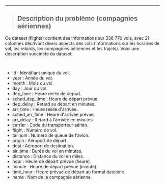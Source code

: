 
---
>## Description du problème (compagnies aériennes)

Ce dataset (flights) contient des informations sur 336 776 vols, avec 21 colonnes décrivant divers aspects des vols (informations sur les horaires de vol, les retards, les compagnies aériennes et les trajets). Voici une description succincte du dataset:

<br/>

- id : Identifiant unique du vol.
- year : Année du vol.
- month : Mois du vol.
- day : Jour du vol.
- dep_time : Heure réelle de départ.
- sched_dep_time : Heure de départ prévue.
- dep_delay : Retard au départ en minutes.
- arr_time : Heure réelle d'arrivée.
- sched_arr_time : Heure d'arrivée prévue.
- arr_delay : Retard à l'arrivée en minutes.
- carrier : Code du transporteur aérien.
- flight : Numéro de vol.
- tailnum : Numéro de queue de l'avion.
- origin : Aéroport de départ.
- dest : Aéroport de destination.
- air_time : Durée du vol en minutes.
- distance : Distance du vol en miles.
- hour : Heure de départ prévue (heure).
- minute : Heure de départ prévue (minute).
- time_hour : Heure prévue de départ au format datetime.
- name : Nom de la compagnie aérienne.
